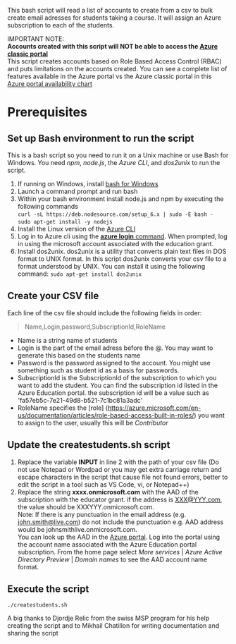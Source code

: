 This bash script will read a list of accounts to create from a csv to bulk create email adresses for students taking a course. It will assign an Azure subscription to each of the students.

IMPORTANT NOTE:   
**Accounts created with this script will NOT be able to access the [Azure classic portal](https://manage.windowsazure.com)**   
This script creates accounts based on Role Based Access Control (RBAC) and puts limitations on the accounts created. You can see a complete list of features available in 
the Azure portal vs the Azure classic portal in this [Azure portal availability chart](https://azure.microsoft.com/en-us/features/azure-portal/availability/)

# Prerequisites
## Set up Bash environment to run the script
This is a bash script so you need to run it on a Unix machine or use Bash for Windows. You need *npm*, *node.js*, the *Azure CLI*, and *dos2unix* to run the script.

1. If running on Windows, install [bash for Windows](https://msdn.microsoft.com/en-us/commandline/wsl/install_guide)
2. Launch a command prompt and run bash 
3. Within your bash environment install node.js and npm by executing the following commands  
`curl -sL https://deb.nodesource.com/setup_6.x | sudo -E bash -`  
`sudo apt-get install -y nodejs`
4. Install the Linux version of the [Azure CLI](https://azure.microsoft.com/en-us/documentation/articles/xplat-cli-install/) 
5. Log in to Azure cli using the [**azure login** command](https://azure.microsoft.com/en-us/documentation/articles/xplat-cli-connect/). When prompted, log in 
using the microsoft account associated with the education grant.
6. Install dos2unix. dos2unix is a utility that converts plain text files in DOS format to UNIX format. In this script dos2unix converts 
your csv file to a format understood by UNIX. You can install it using the following command:
`sudo apt-get install dos2unix`

## Create your CSV file
Each line of the csv file should include the following fields in order:
> Name,Login,password,SubscriptionId,RoleName

* Name is a string name of students
* Login is the part of the email adress before the @. You may want to generate this based on the students name
* Password is the password assigned to the account. You might use something such as student id as a basis for passwords.
* SubscriptionId is the SubscriptionId of the subscription to which you want to add the student. You can find the subscription 
id listed in the Azure Education portal. 
the subscription id will be a value such as 'fa57eb5c-7e21-49d8-b521-7c1bc81a3adc'
* RoleName specifies the [role] (https://azure.microsoft.com/en-us/documentation/articles/role-based-access-built-in-roles/) you want to assign to the user, usually this will be *Contributor* 

## Update the createstudents.sh script 
1. Replace the variable **INPUT** in line 2 with the path of your csv file (Do not use Notepad or Wordpad or you may get extra carriage return and escape
characters in the script that cause file not found errors, better to edit the script in a tool such as VS Code, vi, or Notepad++) 
2. Replace the string **xxxx.onmicrosoft.com** with the AAD of the subscription with the educator grant. if the address is XXX@YYY.com, the value should be XXXYYY.onmicrosoft.com.    
Note: If there is any punctuation in the email address (e.g. john.smith@live.com) do not include the punctuation e.g. AAD address would be johnsmithlive.onmicrosoft.com.  
You can look up the AAD in the [Azure portal](http://portal.azure.com).  Log into the portal using the account name associated with the Azure Education portal subscription. From the home page 
select *More services* | *Azure Active Directory Preview* | *Domain names* to see the AAD account name format. 

## Execute the script
`./createstudents.sh`

A big thanks to Djordje Relic from the swiss MSP program for his help creating the script and to Mikhail Chatillon for writing documentation and sharing the script
